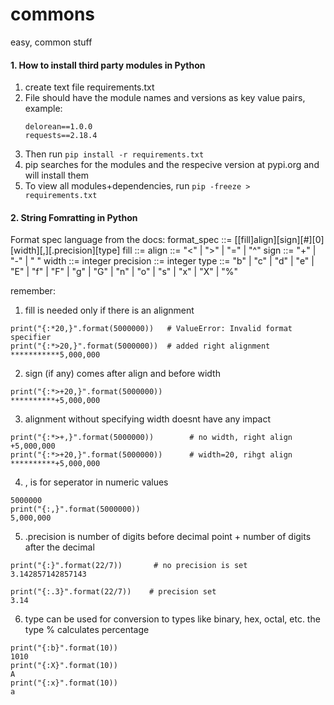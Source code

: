 # commons
easy, common stuff

#### 1. How to install third party modules in Python
1. create text file requirements.txt
2. File should have the module names and versions as key value pairs, example:
    ```
    delorean==1.0.0
    requests==2.18.4
    ```
3. Then run 
    ```pip install -r requirements.txt```
4. pip searches for the modules and the respecive version at pypi.org and will install them
5. To view all modules+dependencies, run 
    ```pip -freeze > requirements.txt```
    
#### 2. String Fomratting in Python
Format spec language from the docs:
format_spec ::=  [[fill]align][sign][#][0][width][,][.precision][type]
fill        ::=  <any character>
align       ::=  "<" | ">" | "=" | "^"
sign        ::=  "+" | "-" | " "
width       ::=  integer
precision   ::=  integer
type        ::=  "b" | "c" | "d" | "e" | "E" | "f" | "F" | "g" | "G" | "n" | "o" | "s" | "x" | "X" | "%"
    
remember:
1. fill is needed only if there is an alignment
```
print("{:*20,}".format(5000000))   # ValueError: Invalid format specifier
print("{:*>20,}".format(5000000))  # added right alignment
***********5,000,000
```
2. sign (if any) comes after align and before width
```
print("{:*>+20,}".format(5000000))
**********+5,000,000
```

3. alignment without specifying width doesnt have any impact
```
print("{:*>+,}".format(5000000))        # no width, right align
+5,000,000
print("{:*>+20,}".format(5000000))      # width=20, rihgt align
**********+5,000,000
```

4. , is for seperator in numeric values
```print("{}".format(5000000))
5000000
print("{:,}".format(5000000))
5,000,000
```

5. .precision is number of digits before decimal point + number of digits after the decimal
```
print("{:}".format(22/7))       # no precision is set
3.142857142857143

print("{:.3}".format(22/7))    # precision set
3.14
```


6. type can be used for conversion to types like binary, hex, octal, etc. the type % calculates percentage
```
print("{:b}".format(10))
1010
print("{:X}".format(10))
A
print("{:x}".format(10))
a
```




